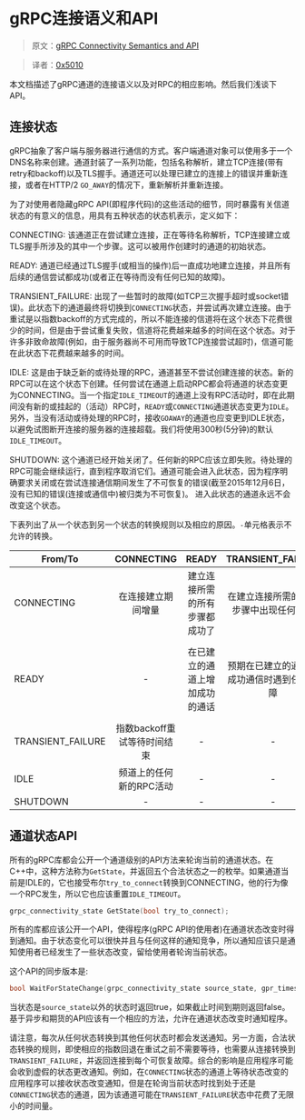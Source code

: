gRPC连接语义和API
================================
> 原文：[gRPC Connectivity Semantics and API](https://github.com/grpc/grpc/blob/master/doc/connectivity-semantics-and-api.md)

> 译者：[0x5010](https://github.com/0x5010)

本文档描述了gRPC通道的连接语义以及对RPC的相应影响。然后我们浅谈下API。

## 连接状态

gRPC抽象了客户端与服务器进行通信的方式。客户端通道对象可以使用多于一个DNS名称来创建。通道封装了一系列功能，包括名称解析，建立TCP连接(带有retry和backoff)以及TLS握手。通道还可以处理已建立的连接上的错误并重新连接，或者在HTTP/2 `GO_AWAY`的情况下，重新解析并重新连接。

为了对使用者隐藏gRPC API(即程序代码)的这些活动的细节，同时暴露有关信道状态的有意义的信息，用具有五种状态的状态机表示，定义如下：

CONNECTING: 该通道正在尝试建立连接，正在等待名称解析，TCP连接建立或TLS握手所涉及的其中一个步骤。这可以被用作创建时的通道的初始状态。

READY: 通道已经通过TLS握手(或相当的操作)后一直成功地建立连接，并且所有后续的通信尝试都成功(或者正在等待而没有任何已知的故障)。

TRANSIENT_FAILURE: 出现了一些暂时的故障(如TCP三次握手超时或socket错误)。此状态下的通道最终将切换到`CONNECTING`状态，并尝试再次建立连接。由于重试是以指数backoff的方式完成的，所以不能连接的信道将在这个状态下花费很少的时间，但是由于尝试重复失败，信道将花费越来越多的时间在这个状态。对于许多非致命故障(例如，由于服务器尚不可用而导致TCP连接尝试超时)，信道可能在此状态下花费越来越多的时间。

IDLE: 这是由于缺乏新的或待处理的RPC，通道甚至不尝试创建连接的状态。新的RPC可以在这个状态下创建。任何尝试在通道上启动RPC都会将通道的状态变更为CONNECTING。当一个指定`IDLE_TIMEOUT`的通道上没有RPC活动时，即在此期间没有新的或挂起的（活动）RPC时，`READY`或`CONNECTING`通道状态变更为`IDLE`。另外，当没有活动或待处理的RPC时，接收`GOAWAY`的通道也应变更到IDLE状态，以避免试图断开连接的服务器的连接超载。我们将使用300秒(5分钟)的默认`IDLE_TIMEOUT`。

SHUTDOWN: 这个通道已经开始关闭了。任何新的RPC应该立即失败。待处理的RPC可能会继续运行，直到程序取消它们。通道可能会进入此状态，因为程序明确要求关闭或在尝试连接通信期间发生了不可恢复的错误(截至2015年12月6日，没有已知的错误(连接或通信中)被归类为不可恢复)。 进入此状态的通道永远不会改变这个状态。

下表列出了从一个状态到另一个状态的转换规则以及相应的原因。`-`单元格表示不允许的转换。

|From/To|CONNECTING|READY|TRANSIENT_FAILURE|IDLE|SHUTDOWN|
|-|:-:|:-:|:-:|:-:|:-:|
|CONNECTING       |在连接建立期间增量|建立连接所需的所有步骤都成功了|在建立连接所需的任何步骤中出现任何故障|通道上没有RPC活动直到`IDLE_TIMEOUT`|程序触发shutdown|
|READY            |\-|在已建立的通道上增加成功的通话|预期在已建立的通道上成功通信时遇到任何故障|没有活动或待处理的RPC时接收`GOAWAY`或没有待处理的RPC直到`IDLE_TIMEOUT`|程序触发shutdown|
|TRANSIENT_FAILURE|指数backoff重试等待时间结束|\-|\-|\-|程序触发shutdown|
|IDLE             |频道上的任何新的RPC活动|\-|\-|\-|程序触发shutdown|
|SHUTDOWN         |\-|\-|\-|\-|\-|

## 通道状态API

所有的gRPC库都会公开一个通道级别的API方法来轮询当前的通道状态。在C++中，这种方法称为`GetState`，并返回五个合法状态之一的枚举。如果通道当前是IDLE的，它也接受布尔`try_to_connect`转换到CONNECTING，他的行为像一个RPC发生，所以它也应该重置`IDLE_TIMEOUT`。
```c++
grpc_connectivity_state GetState(bool try_to_connect);
```
所有的库都应该公开一个API，使得程序(gRPC API的使用者)在通道状态改变时得到通知。由于状态变化可以很快并且与任何这样的通知竞争，所以通知应该只是通知使用者已经发生了一些状态改变，留给使用者轮询当前状态。

这个API的同步版本是:
```c++
bool WaitForStateChange(grpc_connectivity_state source_state, gpr_timespec deadline);
```
当状态是`source_state`以外的状态时返回true，如果截止时间到期则返回false。基于异步和期货的API应该有一个相应的方法，允许在通道状态改变时通知程序。

请注意，每次从任何状态转换到其他任何状态时都会发送通知。另一方面，合法状态转换的规则，即使相应的指数回退在重试之前不需要等待，也需要从连接转换到`TRANSIENT_FAILURE`，并返回连接到每个可恢复故障。综合的影响是应用程序可能会收到虚假的状态更改通知。例如，在`CONNECTING`状态的通道上等待状态改变的应用程序可以接收状态改变通知，但是在轮询当前状态时找到处于还是`CONNECTING`状态的通道，因为该通道可能在`TRANSIENT_FAILURE`状态中花费了无限小的时间量。



